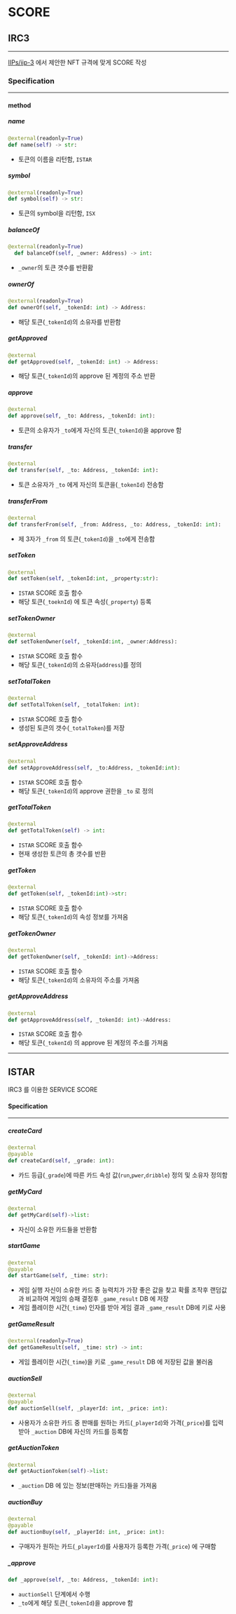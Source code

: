 # SCORE 

## IRC3 
___
[IIPs/iip-3](https://github.com/icon-project/IIPs/blob/master/IIPS/iip-3.md) 에서 제안한 NFT 규격에 맞게 SCORE 작성

### Specification
___
#### method

##### name
```python
@external(readonly=True)
def name(self) -> str:
```
- 토큰의 이름을 리턴함, `ISTAR`
 
##### symbol
```python
@external(readonly=True)
def symbol(self) -> str:
```
 - 토큰의 symbol을 리턴함, `ISX`

##### balanceOf
```python
@external(readonly=True)
  def balanceOf(self, _owner: Address) -> int:
```
 - `_owner`의 토큰 갯수를 반환홤

##### ownerOf
```python 
@external(readonly=True)
def ownerOf(self, _tokenId: int) -> Address:
```
 - 해당 토큰(`_tokenId`)의 소유자를 반환함

##### getApproved
```python
@external
def getApproved(self, _tokenId: int) -> Address:
```
 - 해당 토큰(`_tokenId`)의 approve 된 계정의 주소 반환

##### approve
```python 
@external
def approve(self, _to: Address, _tokenId: int):
```
 - 토큰의 소유자가 `_to`에게 자신의 토큰(`_tokenId`)을 approve 함

##### transfer
```python
@external
def transfer(self, _to: Address, _tokenId: int):
```
- 토큰 소유자가 `_to` 에게 자신의 토큰을(`_tokenId`) 전송함

##### transferFrom
```python
@external
def transferFrom(self, _from: Address, _to: Address, _tokenId: int):
```
- 제 3자가 `_from` 의 토큰(`_tokenId`)을 `_to`에게 전송함

##### setToken
```python
@external
def setToken(self, _tokenId:int, _property:str):
```
- `ISTAR` SCORE 호출 함수
- 해당 토큰(`_toeknId`) 에 토큰 속성(`_property`) 등록


##### setTokenOwner
```python
@external
def setTokenOwner(self, _tokenId:int, _owner:Address):
```
 - `ISTAR` SCORE 호출 함수
 - 해당 토큰(`_tokenId`)의 소유자(`address`)를 정의

##### setTotalToken
```python
@external
def setTotalToken(self, _totalToken: int):
```
- `ISTAR` SCORE 호출 함수
- 생성된 토큰의 갯수(`_totalToken`)를 저장


##### setApproveAddress
```python
@external
def setApproveAddress(self, _to:Address, _tokenId:int):
```
- `ISTAR` SCORE 호출 함수
- 해당 토큰(`_tokenId`)의 approve 권한을 `_to` 로 정의


##### getTotalToken

```python
@external
def getTotalToken(self) -> int:
```
- `ISTAR` SCORE 호출 함수
- 현재 생성한 토큰의 총 갯수를 반환

##### getToken

```python
@external
def getToken(self, _tokenId:int)->str:
```
- `ISTAR` SCORE 호출 함수
- 해당 토큰(`_tokenId`)의 속성 정보를 가져옴

##### getTokenOwner

```python
@external
def getTokenOwner(self, _tokenId: int)->Address:
```
- `ISTAR` SCORE 호출 함수
- 해당 토큰(`_tokenId`)의 소유자의 주소를 가져옴

##### getApproveAddress

```python
@external
def getApproveAddress(self, _tokenId: int)->Address:
```
- `ISTAR` SCORE 호출 함수
- 해당 토큰(`_tokenId`) 의 approve 된 계정의 주소를 가져옴


___

## ISTAR
IRC3 를 이용한 SERVICE SCORE

#### Specification
----
##### createCard
```python
@external
@payable
def createCard(self, _grade: int):
```
- 카드 등급(`_grade`)에 따른 카드 속성 값(`run`,`pwer`,`dribble`) 정의 및 소유자 정의함

##### getMyCard
```python
@external
def getMyCard(self)->list:
```
- 자신이 소유한 카드들을 반환함

##### startGame
```python
@external
@payable
def startGame(self, _time: str):
```
- 게임 실행
 자신이 소유한 카드 중 능력치가 가장 좋은 값을 찾고 확률 조작후 랜덤값과 비교하여 게임의 승패 결정후 `_game_result` DB 에 저장
- 게임 플레이한 시간(`_time`) 인자를 받아 게임 결과 `_game_result` DB에 키로 사용

##### getGameResult
```python
@external(readonly=True)
def getGameResult(self, _time: str) -> int:
```
- 게임 플레이한 시간(`_time`)을 키로 `_game_result` DB 에 저장된 값을 불러옴

##### auctionSell
```python
@external
@payable
def auctionSell(self, _playerId: int, _price: int):
```
-  사용자가 소유한 카드 중 판매를 원하는 카드(`_playerId`)와 가격(`_price`)를 입력받아 `_auction` DB에 자신의 카드를 등록함

##### getAuctionToken
```python
@external
def getAuctionToken(self)->list:
```
- `_auction` DB 에 있는 정보(판매하는 카드)들을 가져옴

##### auctionBuy
```python
@external
@payable
def auctionBuy(self, _playerId: int, _price: int):
```
- 구매자가 원하는 카드(`_playerId`)를 사용자가 등록한 가격(`_price`) 에 구매함

##### _approve
```python
def _approve(self, _to: Address, _tokenId: int):
```
- `auctionSell` 단계에서 수행
- `_to`에게 해당 토큰(`_tokenId`)을 approve 함

